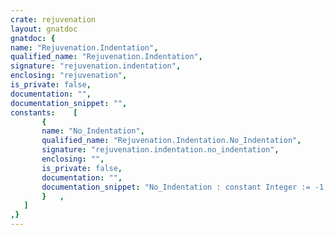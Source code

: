 ```yaml
---
crate: rejuvenation
layout: gnatdoc
gnatdoc: {
name: "Rejuvenation.Indentation",
qualified_name: "Rejuvenation.Indentation",
signature: "rejuvenation.indentation",
enclosing: "rejuvenation",
is_private: false,
documentation: "",
documentation_snippet: "",
constants:    [
       {
       name: "No_Indentation",
       qualified_name: "Rejuvenation.Indentation.No_Indentation",
       signature: "rejuvenation.indentation.no_indentation",
       enclosing: "",
       is_private: false,
       documentation: "",
       documentation_snippet: "No_Indentation : constant Integer := -1;",
       }   ,
   ]
,}
---
```

